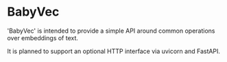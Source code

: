 # BabyVec
'BabyVec' is intended to provide a simple API around common operations over embeddings of text.

It is planned to support an optional HTTP interface via uvicorn and FastAPI.
